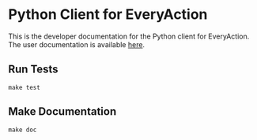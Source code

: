 # Python Client for EveryAction

This is the developer documentation for the Python client for EveryAction. The user documentation is available
[here](https://partiallyderived.github.io/everyaction-client).

## Run Tests

```
make test
```

## Make Documentation

```
make doc
```
